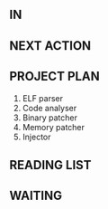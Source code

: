 ## IN 


## NEXT ACTION 



## PROJECT PLAN

1. ELF parser
2. Code analyser 
3. Binary patcher 
4. Memory patcher
5. Injector


## READING LIST 



## WAITING 



